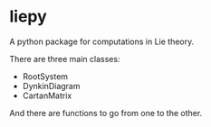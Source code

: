 # liepy

A python package for computations in Lie theory.

There are three main classes:

* RootSystem
* DynkinDiagram
* CartanMatrix

And there are functions to go from one to the other. 
